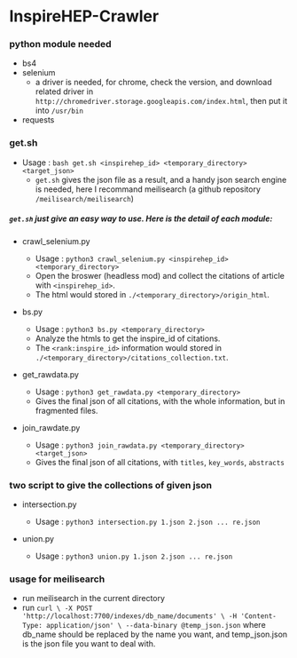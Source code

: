 # InspireHEP-Crawler

### python module needed
- bs4
- selenium
    - a driver is needed, for chrome, check the version, and download related driver in ```http://chromedriver.storage.googleapis.com/index.html```, then put it into ```/usr/bin```
- requests

### get.sh
- Usage : ```bash get.sh <inspirehep_id> <temporary_directory> <target_json>```
    - ```get.sh``` gives the json file as a result, and a handy json search engine is needed, here I recommand meilisearch (a github repository ```/meilisearch/meilisearch```)

##### ```get.sh``` just give an easy way to use. Here is the detail of each module:
- crawl_selenium.py
    - Usage : ```python3 crawl_selenium.py <inspirehep_id> <temporary_directory>```
    - Open the broswer (headless mod) and collect the citations of article with ```<inspirehep_id>```.
    - The html would stored in ```./<temporary_directory>/origin_html```.

- bs.py
    - Usage : ```python3 bs.py <temporary_directory>```
    - Analyze the htmls to get the inspire_id of citations.
    - The ```<rank:inspire_id>``` information would stored in ```./<temporary_directory>/citations_collection.txt```.

- get_rawdata.py
    - Usage : ```python3 get_rawdata.py <temporary_directory>```
    - Gives the final json of all citations, with the whole information, but in fragmented files.

- join_rawdate.py
    - Usage : ```python3 join_rawdata.py <temporary_directory> <target_json>```
    - Gives the final json of all citations, with ```titles```, ```key_words```, ```abstracts```    

### two script to give the collections of given json
- intersection.py
    - Usage : ```python3 intersection.py 1.json 2.json ... re.json```

- union.py
    - Usage : ```python3 union.py 1.json 2.json ... re.json```

### usage for meilisearch
- run meilisearch in the current directory
- run ```curl \
  -X POST 'http://localhost:7700/indexes/db_name/documents' \
  -H 'Content-Type: application/json' \
  --data-binary @temp_json.json``` where db_name should be replaced by the name you want, and temp_json.json is the json file you want to deal with.

